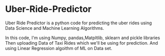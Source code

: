 # Uber-Ride-Predictor
Uber Ride Predictor is a python code for predicting the uber rides using Data Science and Machine Learning Algorithms.

In this code, I'm using Numpy, pandas,Matpltlib, sklearn and pickle libraries 
Then uploading Data of Taxi Rides which we'll be using for prediction.
And using Linear Regression algoithm of ML on Data set.
